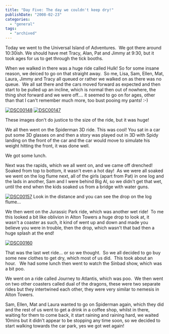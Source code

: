 ```yaml
---
title: "Day Five: The day we couldn't keep dry!"
publishDate: "2008-02-23"
categories: 
  - "general"
tags: 
  - "archived"
---
```


Today we went to the Universal Island of Adventures.  We got there around 10:30ish. We should have met Tracy, Alan, Pat and Jimmy at 9:30, but it took ages for us to get through the tick booths.

When we walked in there was a huge ride called Hulk! So for some insane reason, we deiced to go on that straight away.  So me, Lisa, Sam, Ellen, Mat, Laura, Jimmy and Tracy all queued or rather we walked on as there was no queue.  We all sat there and the cars moved forward as expected and then start to be pulled up an incline, which is normal then out of nowhere, the thing shot forward and we were off.... it seemed to go on for ages, other than that I can't remember much more, too bust pooing my pants! :-)

[![DSC00148](/images/dsc00148-thumb.jpg)](/images/dsc00148.jpg) [![DSC00147](/images/dsc00147-thumb.jpg)](/images/dsc00147.jpg)

These images don't do justice to the size of the ride, but it was huge!

We all then went on the Spiderman 3D ride. This was cool! You sat in a car put some 3D glasses on and then a story was played out in 3D with Spidy landing on the front of the car and the car would move to simulate his weight hitting the front, it was done well.

We got some lunch.

Next was the rapids, which we all went on, and we came off drenched!  Soaked from top to bottom, it wasn't even a hot day!  As we were all soaked we went on the log flume next, all of the girls (apart from Pat) in one log and the lads in another, Sam and I were behind Big Al, so we didn't get that wet, until the end when the kids soaked us from a bridge with water guns.

[![DSC00157](/images/dsc00157-thumb.jpg)](/images/dsc00157.jpg) Look in the distance and you can see the drop on the log flume...

We then went on the Jurassic Park ride, which was another wet ride!  To me this looked a bit like oblivion in Alton Towers a huge drop to look at, it wasn't a coaster as such, it kind of went up and down and made you believe you were in trouble, then the drop, which wasn't that bad then a huge splash at the end!

[![DSC00160](/images/dsc00160-thumb.jpg)](/images/dsc00160.jpg)

That was the last wet ride... or so we thought.  So we all decided to go buy some new clothes to get dry, which most of us did.  This took about an hour.   We had some lunch then went to watch the Sinbad show, which was a bit poo.

We went on a ride called Journey to Atlantis, which was poo.  We then went on two other coasters called dual of the dragons, these were two separate rides but they intertwined each other, they were very similar to nemesis in Alton Towers.

Sam, Ellen, Mat and Laura wanted to go on Spiderman again, which they did and the rest of us went to get a drink in a coffee shop, whilst in there, waiting for them to come back, it start raining and raining hard, we waited 10mins but it didn't appear to be stopping any time soon, so we decided to start walking towards the car park, yes we got wet again!
